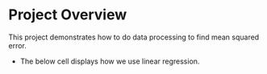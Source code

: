 # Project Overview

This project demonstrates how to do data processing to find mean squared error.
- The below cell displays how we use linear regression.
